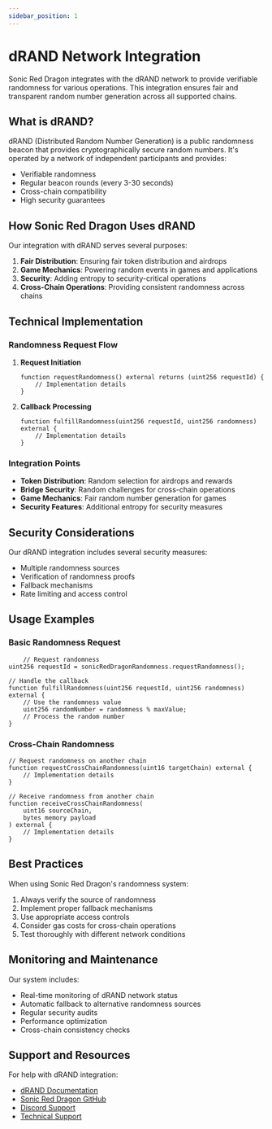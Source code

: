 ```yaml
---
sidebar_position: 1
---
```


# dRAND Network Integration

Sonic Red Dragon integrates with the dRAND network to provide verifiable randomness for various operations. This integration ensures fair and transparent random number generation across all supported chains.

## What is dRAND?

dRAND (Distributed Random Number Generation) is a public randomness beacon that provides cryptographically secure random numbers. It's operated by a network of independent participants and provides:

- Verifiable randomness
- Regular beacon rounds (every 3-30 seconds)
- Cross-chain compatibility
- High security guarantees

## How Sonic Red Dragon Uses dRAND

Our integration with dRAND serves several purposes:

1. **Fair Distribution**: Ensuring fair token distribution and airdrops
2. **Game Mechanics**: Powering random events in games and applications
3. **Security**: Adding entropy to security-critical operations
4. **Cross-Chain Operations**: Providing consistent randomness across chains

## Technical Implementation

### Randomness Request Flow

1. **Request Initiation**
   ```solidity
   function requestRandomness() external returns (uint256 requestId) {
       // Implementation details
   }
   ```

2. **Callback Processing**
   ```solidity
   function fulfillRandomness(uint256 requestId, uint256 randomness) external {
       // Implementation details
   }
   ```

### Integration Points

- **Token Distribution**: Random selection for airdrops and rewards
- **Bridge Security**: Random challenges for cross-chain operations
- **Game Mechanics**: Fair random number generation for games
- **Security Features**: Additional entropy for security measures

## Security Considerations

Our dRAND integration includes several security measures:

- Multiple randomness sources
- Verification of randomness proofs
- Fallback mechanisms
- Rate limiting and access control

## Usage Examples

### Basic Randomness Request

```solidity
    // Request randomness
uint256 requestId = sonicRedDragonRandomness.requestRandomness();

// Handle the callback
function fulfillRandomness(uint256 requestId, uint256 randomness) external {
    // Use the randomness value
    uint256 randomNumber = randomness % maxValue;
    // Process the random number
}
```

### Cross-Chain Randomness

```solidity
// Request randomness on another chain
function requestCrossChainRandomness(uint16 targetChain) external {
    // Implementation details
}

// Receive randomness from another chain
function receiveCrossChainRandomness(
    uint16 sourceChain,
    bytes memory payload
) external {
    // Implementation details
}
```

## Best Practices

When using Sonic Red Dragon's randomness system:

1. Always verify the source of randomness
2. Implement proper fallback mechanisms
3. Use appropriate access controls
4. Consider gas costs for cross-chain operations
5. Test thoroughly with different network conditions

## Monitoring and Maintenance

Our system includes:

- Real-time monitoring of dRAND network status
- Automatic fallback to alternative randomness sources
- Regular security audits
- Performance optimization
- Cross-chain consistency checks

## Support and Resources

For help with dRAND integration:

- [dRAND Documentation](https://drand.love)
- [Sonic Red Dragon GitHub](https://github.com/wenakita/omnidragon)
- [Discord Support](https://discord.gg/sonicreddragon)
- [Technical Support](mailto:support@sonicreddragon.io) 